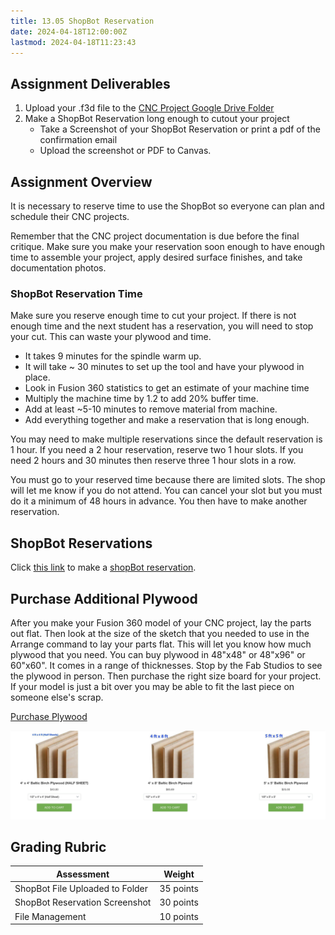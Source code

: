 ```yaml
---
title: 13.05 ShopBot Reservation
date: 2024-04-18T12:00:00Z
lastmod: 2024-04-18T11:23:43
---
```


## Assignment Deliverables

1. Upload your .f3d file to the [CNC Project Google Drive Folder](https://drive.google.com/drive/folders/17Rl_j9kvIo-nTF9qpvY1pnIie4jpIoUv)
2. Make a ShopBot Reservation long enough to cutout your project
   - Take a Screenshot of your ShopBot Reservation or print a pdf of the confirmation email
   - Upload the screenshot or PDF to Canvas.

## Assignment Overview

It is necessary to reserve time to use the ShopBot so everyone can plan and schedule their CNC projects.

Remember that the CNC project documentation is due before the final critique. Make sure you make your reservation soon enough to have enough time to assemble your project, apply desired surface finishes, and take documentation photos.

### ShopBot Reservation Time

Make sure you reserve enough time to cut your project. If there is not enough time and the next student has a reservation, you will need to stop your cut. This can waste your plywood and time.

- It takes 9 minutes for the spindle warm up.
- It will take ~ 30 minutes to set up the tool and have your plywood in place.
- Look in Fusion 360 statistics to get an estimate of your machine time
- Multiply the machine time by 1.2 to add 20% buffer time.
- Add at least ~5-10 minutes to remove material from machine.
- Add everything together and make a reservation that is long enough.

You may need to make multiple reservations since the default reservation is 1 hour. If you need a 2 hour reservation, reserve two 1 hour slots. If you need 2 hours and 30 minutes then reserve three 1 hour slots in a row.

You must go to your reserved time because there are limited slots. The shop will let me know if you do not attend. You can cancel your slot but you must do it a minimum of 48 hours in advance. You then have to make another reservation.

## ShopBot Reservations

Click [this link](https://my.cia.edu/ICS/Departments/Fab_Studios/ShopBot_CNC.jnz) to make a [shopBot reservation](https://my.cia.edu/ICS/Departments/Fab_Studios/ShopBot_CNC.jnz).

## Purchase Additional Plywood

After you make your Fusion 360 model of your CNC project, lay the parts out flat. Then look at the size of the sketch that you needed to use in the Arrange command to lay your parts flat. This will let you know how much plywood that you need. You can buy plywood in 48"x48" or 48"x96" or 60"x60". It comes in a range of thicknesses. Stop by the Fab Studios to see the plywood in person. Then purchase the right size board for your project. If your model is just a bit over you may be able to fit the last piece on someone else's scrap.

[Purchase Plywood](https://my.cia.edu/ICS/Departments/CIA_Store/Fabrication_Studios/Wood/)

[![Purchace Plywood](./2024-04-18-purchase-plywood.jpg)](https://my.cia.edu/ICS/Departments/CIA_Store/Fabrication_Studios/Wood/)

## Grading Rubric

<div class="responsive-table-markdown">

| Assessment                      | Weight    |
| ------------------------------- | --------- |
| ShopBot File Uploaded to Folder | 35 points |
| ShopBot Reservation Screenshot  | 30 points |
| File Management                 | 10 points |

</div>
